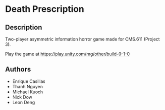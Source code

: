 # Death Prescription

## Description
Two-player asymmetric information horror game made for CMS.611 (Project 3).

Play the game at https://play.unity.com/mg/other/build-0-1-0

## Authors
* Enrique Casillas
* Thanh Nguyen
* Michael Kuoch
* Nick Dow
* Leon Deng
